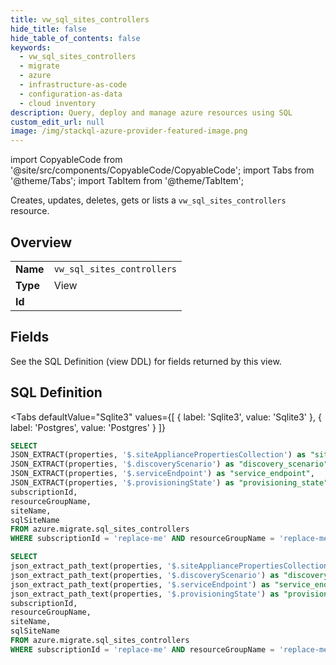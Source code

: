 ```yaml
--- 
title: vw_sql_sites_controllers
hide_title: false
hide_table_of_contents: false
keywords:
  - vw_sql_sites_controllers
  - migrate
  - azure
  - infrastructure-as-code
  - configuration-as-data
  - cloud inventory
description: Query, deploy and manage azure resources using SQL
custom_edit_url: null
image: /img/stackql-azure-provider-featured-image.png
---
```


import CopyableCode from '@site/src/components/CopyableCode/CopyableCode';
import Tabs from '@theme/Tabs';
import TabItem from '@theme/TabItem';

Creates, updates, deletes, gets or lists a <code>vw_sql_sites_controllers</code> resource.

## Overview
<table><tbody>
<tr><td><b>Name</b></td><td><code>vw_sql_sites_controllers</code></td></tr>
<tr><td><b>Type</b></td><td>View</td></tr>
<tr><td><b>Id</b></td><td><CopyableCode code="azure.migrate.vw_sql_sites_controllers" /></td></tr>
</tbody></table>

## Fields

See the SQL Definition (view DDL) for fields returned by this view.

## SQL Definition

<Tabs
defaultValue="Sqlite3"
values={[
{ label: 'Sqlite3', value: 'Sqlite3' },
{ label: 'Postgres', value: 'Postgres' }
]}
>
<TabItem value="Sqlite3">

```sql
SELECT
JSON_EXTRACT(properties, '$.siteAppliancePropertiesCollection') as "site_appliance_properties_collection",
JSON_EXTRACT(properties, '$.discoveryScenario') as "discovery_scenario",
JSON_EXTRACT(properties, '$.serviceEndpoint') as "service_endpoint",
JSON_EXTRACT(properties, '$.provisioningState') as "provisioning_state",
subscriptionId,
resourceGroupName,
siteName,
sqlSiteName
FROM azure.migrate.sql_sites_controllers
WHERE subscriptionId = 'replace-me' AND resourceGroupName = 'replace-me' AND siteName = 'replace-me';
```

</TabItem>
<TabItem value="Postgres">

```sql
SELECT
json_extract_path_text(properties, '$.siteAppliancePropertiesCollection') as "site_appliance_properties_collection",
json_extract_path_text(properties, '$.discoveryScenario') as "discovery_scenario",
json_extract_path_text(properties, '$.serviceEndpoint') as "service_endpoint",
json_extract_path_text(properties, '$.provisioningState') as "provisioning_state",
subscriptionId,
resourceGroupName,
siteName,
sqlSiteName
FROM azure.migrate.sql_sites_controllers
WHERE subscriptionId = 'replace-me' AND resourceGroupName = 'replace-me' AND siteName = 'replace-me';
```

</TabItem>
</Tabs>
